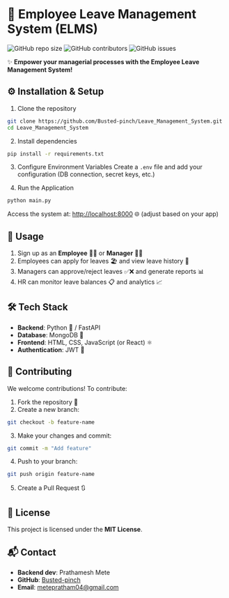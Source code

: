 # 🏢 Employee Leave Management System (ELMS)

![GitHub repo size](https://img.shields.io/github/repo-size/Busted-pinch/Leave_Management_System)
![GitHub contributors](https://img.shields.io/github/contributors/Busted-pinch/Leave_Management_System)
![GitHub issues](https://img.shields.io/github/issues/Busted-pinch/Leave_Management_System)

✨ **Empower your managerial processes with the Employee Leave Management System!**

## ⚙️ Installation & Setup

1. Clone the repository

```bash
git clone https://github.com/Busted-pinch/Leave_Management_System.git
cd Leave_Management_System
```

2. Install dependencies

```bash
pip install -r requirements.txt
```

3. Configure Environment Variables
   Create a `.env` file and add your configuration (DB connection, secret keys, etc.)

4. Run the Application

```bash
python main.py
```

Access the system at: [http://localhost:8000](http://localhost:8000) 🌐 (adjust based on your app)

## 📝 Usage

1. Sign up as an **Employee** 👨‍💼 or **Manager** 👩‍💼
2. Employees can apply for leaves 🏖️ and view leave history 📜
3. Managers can approve/reject leaves ✅❌ and generate reports 📊
4. HR can monitor leave balances 📋 and analytics 📈

## 🛠️ Tech Stack

* **Backend**: Python 🐍 / FastAPI
* **Database**: MongoDB 🍃
* **Frontend**: HTML, CSS, JavaScript (or React) ⚛️
* **Authentication**: JWT 🔐

## 🤝 Contributing

We welcome contributions! To contribute:

1. Fork the repository 🍴
2. Create a new branch:

```bash
git checkout -b feature-name
```

3. Make your changes and commit:

```bash
git commit -m "Add feature"
```

4. Push to your branch:

```bash
git push origin feature-name
```

5. Create a Pull Request 🔃

## 📄 License

This project is licensed under the **MIT License**.

## 📬 Contact

* **Backend dev**: Prathamesh Mete
* **GitHub**: [Busted-pinch](https://github.com/Busted-pinch)
* **Email**: [metepratham04@gmail.com](mailto:metepratham04@gmail.com)
